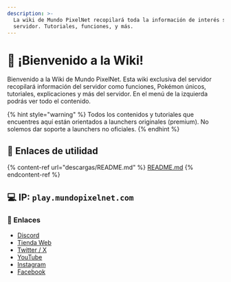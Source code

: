 ```yaml
---
description: >-
  La wiki de Mundo PixelNet recopilará toda la información de interés sobre el
  servidor. Tutoriales, funciones, y más.
---
```


# 👋 ¡Bienvenido a la Wiki!

Bienvenido a la Wiki de Mundo PixelNet. Esta wiki exclusiva del servidor recopilará información del servidor como funciones, Pokémon únicos, tutoriales, explicaciones y más del servidor. En el menú de la izquierda podrás ver todo el contenido. 

{% hint style="warning" %}
Todos los contenidos y tutoriales que encuentres aquí están orientados a launchers originales (premium). No solemos dar soporte a launchers no oficiales.
{% endhint %}

## 💨 Enlaces de utilidad
{% content-ref url="descargas/README.md" %} [README.md](descargas/README.md) {% endcontent-ref %}

## 💻 IP: `play.mundopixelnet.com`

### 🔗 Enlaces

- [Discord](https://discord.gg/mundopixelnet)
- [Tienda Web](https://tienda.mundopixelnet.com/)
- [Twitter / X](https://twitter.com/MundoPixelNet)
- [YouTube](https://www.youtube.com/@mundopixelnet2802/)
- [Instagram](https://www.instagram.com/mundopixelnet/)
- [Facebook](https://facebook.com/mundopixelnet)